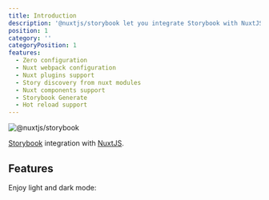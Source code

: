 ```yaml
---
title: Introduction
description: '@nuxtjs/storybook let you integrate Storybook with NuxtJS with a single command.'
position: 1
category: ''
categoryPosition: 1
features:
  - Zero configuration
  - Nuxt webpack configuration
  - Nuxt plugins support
  - Story discovery from nuxt modules
  - Nuxt components support
  - Storybook Generate 
  - Hot reload support
---
```


![@nuxtjs/storybook](/card.png)

[Storybook](https://storybook.js.org/) integration with [NuxtJS](https://nuxtjs.org).

## Features

<base-list :items="features"></base-list>

<p class="flex items-center">Enjoy light and dark mode: <color-switcher class="p-2"></color-switcher></p>
